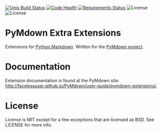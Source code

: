 [![Unix Build Status][travis-image]][travis-link]
[![Code Health][landscape-image]][landscape-link]
[![Requirements Status][requires-image]][requires-link]
![License][license-image-mit]
![License][license-image-bsd]
# PyMdown Extra Extensions
Extensions for [Python Markdown](https://pythonhosted.org/Markdown/).  Written for the [PyMdown project](https://github.com/facelessuser/PyMdown).

# Documentation
Extension documentation is found at the PyMdown site: http://facelessuser.github.io/PyMdown/user-guide/pymdown-extensions/.

# License
License is MIT except for a few exceptions that are licensed as BSD.  See LICENSE for more info.

[travis-image]: https://img.shields.io/travis/facelessuser/pymdown-extensions/master.svg?label=Unix%20Build
[travis-link]: https://travis-ci.org/facelessuser/pymdown-extensions
[landscape-image]: https://landscape.io/github/facelessuser/pymdown-extensions/master/landscape.svg?style=flat
[landscape-link]: https://landscape.io/github/facelessuser/pymdown-extensions/master
[requires-image]: https://img.shields.io/requires/github/facelessuser/pymdown-extensions/master.svg
[requires-link]: https://requires.io/github/facelessuser/pymdown-extensions/requirements/?branch=master
[license-image-mit]: https://img.shields.io/badge/license-MIT-blue.svg
[license-image-bsd]: https://img.shields.io/badge/license-BSD-blue.svg
